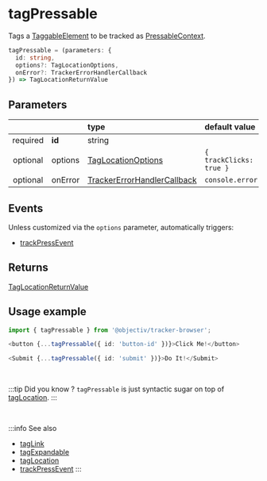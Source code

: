 # tagPressable

Tags a [TaggableElement](/tracking/browser/api-reference/definitions/TaggableElement.md) to be tracked as [PressableContext](/taxonomy/reference/location-contexts/PressableContext.md).

```typescript
tagPressable = (parameters: {
  id: string,
  options?: TagLocationOptions,
  onError?: TrackerErrorHandlerCallback
}) => TagLocationReturnValue
```

## Parameters
|          |          | type                                                                                              | default value
| :-:      | :--      | :--                                                                                               | :--           
| required | **id**   | string                                                                                            |
| optional | options  | [TagLocationOptions](/tracking/browser/api-reference/definitions/TagLocationOptions.md)                   | `{ trackClicks: true }`
| optional | onError  | [TrackerErrorHandlerCallback](/tracking/browser/api-reference/definitions/TrackerErrorHandlerCallback.md) | `console.error`

## Events

Unless customized via the `options` parameter, automatically triggers:

- [trackPressEvent](/tracking/browser/api-reference/eventTrackers/trackPressEvent.md)

## Returns
[TagLocationReturnValue](/tracking/browser/api-reference/definitions/TagLocationReturnValue.md)

## Usage example

```typescript jsx
import { tagPressable } from '@objectiv/tracker-browser';
```

```typescript jsx
<button {...tagPressable({ id: 'button-id' })}>Click Me!</button>
```

```typescript jsx
<Submit {...tagPressable({ id: 'submit' })}>Do It!</Submit>
```

<br />

:::tip Did you know ?
`tagPressable` is just syntactic sugar on top of [tagLocation](/tracking/browser/api-reference/locationTaggers/tagLocation.md).
:::

<br />

:::info See also
- [tagLink](/tracking/browser/api-reference/locationTaggers/tagLink.md)
- [tagExpandable](/tracking/browser/api-reference/locationTaggers/tagExpandable.md)
- [tagLocation](/tracking/browser/api-reference/locationTaggers/tagLocation.md)
- [trackPressEvent](/tracking/browser/api-reference/eventTrackers/trackPressEvent.md)
:::